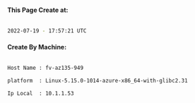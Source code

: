 
   
#### This Page Create at:

```bash

2022-07-19 - 17:57:21 UTC

```

#### Create By Machine:

```bash

Host Name : fv-az135-949

platform  : Linux-5.15.0-1014-azure-x86_64-with-glibc2.31

Ip Local  : 10.1.1.53

```

